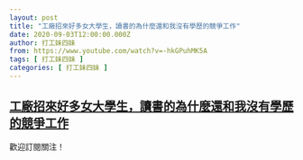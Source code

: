 ```yaml
---
layout: post
title: "工廠招來好多女大學生，讀書的為什麼還和我沒有學歷的競爭工作"
date: 2020-09-03T12:00:00.000Z
author: 打工妹四妹
from: https://www.youtube.com/watch?v=-hkGPuhMK5A
tags: [ 打工妹四妹 ]
categories: [ 打工妹四妹 ]
---
```

<!--1599134400000-->
[工廠招來好多女大學生，讀書的為什麼還和我沒有學歷的競爭工作](https://www.youtube.com/watch?v=-hkGPuhMK5A)
------

<div>
歡迎訂閱關注！
</div>
